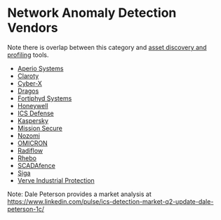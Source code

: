 # Network Anomaly Detection Vendors

Note there is overlap between this category and [asset discovery and profiling](AssetDiscoveryProfiling.md) tools.

* [Aperio Systems](https://www.aperio-systems.com/)
* [Claroty](https://www.claroty.com/)
* [Cyber-X](https://cyberx.tech/)
* [Dragos](https://www.dragos.com/)
* [Fortiphyd Systems](https://www.fortiphyd.com/)
* [Honeywell](https://www.honeywellprocess.com/en-US/explore/products/Forge%20Cybersecurity/Pages/default.aspx)
* [ICS Defense](https://icsdefense.net/)
* [Kaspersky](https://ics.kaspersky.com/)
* [Mission Secure](https://www.missionsecure.com/)
* [Nozomi](https://www.nozominetworks.com/)
* [OMICRON](https://www.omicronenergy.com/en/products/stationguard/)
* [Radiflow](https://radiflow.com/)
* [Rhebo](https://www.rhebo.com)
* [SCADAfence](https://www.scadafence.com/)
* [Siga](https://sigasec.com/)
* [Verve Industrial Protection](https://verveindustrial.com/)


Note: Dale Peterson provides a market analysis at https://www.linkedin.com/pulse/ics-detection-market-q2-update-dale-peterson-1c/
